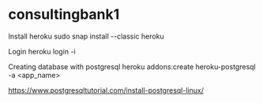 # consultingbank1

Install heroku
sudo snap install --classic heroku

Login 
heroku login -i

Creating database with postgresql
heroku addons:create heroku-postgresql -a <app_name>

https://www.postgresqltutorial.com/install-postgresql-linux/

